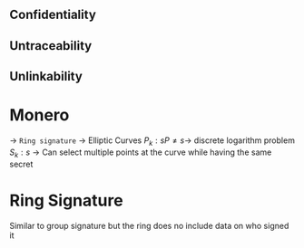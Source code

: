 
## Confidentiality

## Untraceability
## Unlinkability

# Monero

 -> `Ring signature` -> Elliptic Curves
 $P_{k}: sP \neq s \rightarrow$ discrete logarithm problem
$S_{k}: s$ -> Can select multiple points at the curve while having the same secret


# Ring Signature
Similar to group signature but the ring does no include data on who signed it
